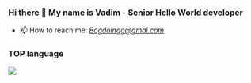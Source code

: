 ### Hi there 👋 My name is Vadim - Senior Hello World developer 

- 📫 How to reach me: <i>Bogdoingg@gmal.com</i>
<!--
- 🔭 My website: <b>https://bogdoing.github.io</b>
-->

### TOP language

![](https://github-profile-summary-cards.vercel.app/api/cards/repos-per-language?username=Bogdoing&theme=solarized_dark)


<!--
![](https://github-profile-summary-cards.vercel.app/api/cards/most-commit-language?username=Bogdoing&theme=solarized_dark)

![](https://github-profile-summary-cards.vercel.app/api/cards/profile-details?username=Bogdoing&theme=solarized_dark)
-->


<!--
- 🔭 I’m currently working on: <b>https://bogdoing.github.io</b>
- 🔭 I’m currently working on ...
- 🌱 I’m currently learning ...
- 👯 I’m looking to collaborate on ...
- 🤔 I’m looking for help with ...
- 💬 Ask me about ...
- 📫 How to reach me: ...
- 😄 Pronouns: ...
- ⚡ Fun fact: ...
<b>https://bogdoing.github.io</b>
[![GitHub Streak](https://github-readme-streak-stats.herokuapp.com/?user=Bogdoing)](https://git.io/streak-stats)

![](https://github-profile-summary-cards.vercel.app/api/cards/repos-per-language?username=Bogdoing&theme=solarized_dark)![](https://github-profile-summary-cards.vercel.app/api/cards/most-commit-language?username=Bogdoing&theme=solarized_dark)

[![Top Langs](https://github-readme-stats.vercel.app/api/top-langs/?username=Bogdoing&layout=compact)](https://github.com/anuraghazra/github-readme-stats)
[![Top Langs](https://github-readme-stats.vercel.app/api/top-langs/?username=Bogdoing&theme=dracula&layout=compact)](https://github.com/anuraghazra/github-readme-stats)
[![Top Langs](https://github-readme-stats.vercel.app/api/top-langs/?username=Bogdoing&layout=full)](https://github.com/anuraghazra/github-readme-stats)
[![trophy](https://github-profile-trophy.vercel.app/?username=Bogdoing)](https://github.com/ryo-ma/github-profile-trophy)

Карточка профиля: 
![](https://github-profile-summary-cards.vercel.app/api/cards/profile-details?username=Bogdoing&theme=solarized_dark)
-->
